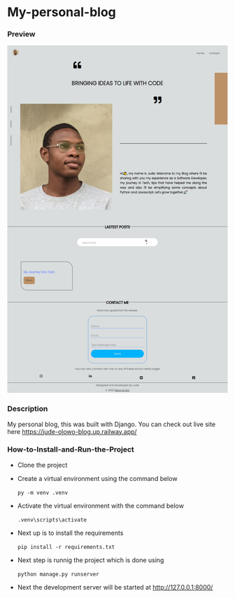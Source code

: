 # My-personal-blog

### Preview

![The blog full page screenshot](/static/images/project-screenshot.png)

### Description

My personal blog, this was built with Django. You can check out live site here https://jude-olowo-blog.up.railway.app/

### How-to-Install-and-Run-the-Project

- Clone the project

- Create a virtual environment using the command below

  `py -m venv .venv`

- Activate the virtual environment with the command below

  `.venv\scripts\activate`

- Next up is to install the requirements

  `pip install -r requirements.txt`

- Next step is runnig the project which is done using

  `python manage.py runserver`

- Next the development server will be started at http://127.0.0.1:8000/
